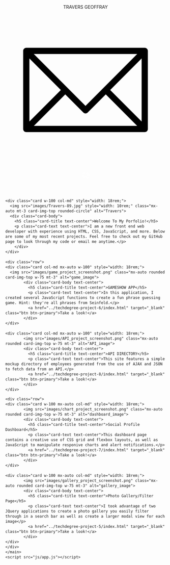 <!DOCTYPE html>
<html lang="en">
<head>
<meta http-equiv="Content-Type" content="text/html;charset=UTF-8">
<meta name="viewport" content="width=device-width, initial-scale=1, shrink-to-fit=no">
<title>Travers Geoffray</title>
<link rel="stylesheet" href="https://stackpath.bootstrapcdn.com/bootstrap/4.4.1/css/bootstrap.min.css" integrity="sha384-Vkoo8x4CGsO3+Hhxv8T/Q5PaXtkKtu6ug5TOeNV6gBiFeWPGFN9MuhOf23Q9Ifjh" crossorigin="anonymous">
<link rel="stylesheet" href="css/styles.css">
<link href="https://fonts.googleapis.com/css?family=Oswald:500&display=swap" rel="stylesheet">
</head>

<header class=".container-fluid fixed-top">
  <div class="d-flex bd-highlight">
    <div class="mr-auto mt-1 p-2 bd-highlight">TRAVERS GEOFFRAY</div>
    <div class="p-2 bd-highlight">
    </div>
    <div class="p-2 bd-highlight">
      <a href="mailto:traversgeoffray@gmail.com" target="_blank"> 
      <svg class="svg-icon" viewBox="0 0 20 20">
        <path d="M17.388,4.751H2.613c-0.213,0-0.389,0.175-0.389,0.389v9.72c0,0.216,0.175,0.389,0.389,0.389h14.775c0.214,0,0.389-0.173,0.389-0.389v-9.72C17.776,4.926,17.602,4.751,17.388,4.751 M16.448,5.53L10,11.984L3.552,5.53H16.448zM3.002,6.081l3.921,3.925l-3.921,3.925V6.081z M3.56,14.471l3.914-3.916l2.253,2.253c0.153,0.153,0.395,0.153,0.548,0l2.253-2.253l3.913,3.916H3.56z M16.999,13.931l-3.921-3.925l3.921-3.925V13.931z"></path>
      </svg>
    </a> 
    </div>
    <div class="p-2 bd-highlight">
      <a href="https://github.com/Traversg" target="_blank">
      <svg class="github" xmlns="http://www.w3.org/2000/svg" x="0px" y="0px"
      width="25" height="25"
      viewBox="0 0 50 50"
      style=" fill:#ffffff;">
      <path d="M 25 2 C 12.311335 2 2 12.311335 2 25 C 2 37.688665 12.311335 48 25 48 C 37.688665 48 48 37.688665 48 25 C 48 12.311335 37.688665 2 25 2 z M 25 4 C 36.607335 4 46 13.392665 46 25 C 46 25.071371 45.994849 25.141688 45.994141 25.212891 C 45.354527 25.153853 44.615508 25.097776 43.675781 25.064453 C 42.347063 25.017336 40.672259 25.030987 38.773438 25.125 C 38.843852 24.634651 38.893205 24.137377 38.894531 23.626953 C 38.991361 21.754332 38.362521 20.002464 37.339844 18.455078 C 37.586913 17.601352 37.876747 16.515218 37.949219 15.283203 C 38.031819 13.878925 37.910599 12.321765 36.783203 11.269531 L 36.494141 11 L 36.099609 11 C 33.416539 11 31.580023 12.12321 30.457031 13.013672 C 28.835529 12.386022 27.01222 12 25 12 C 22.976367 12 21.135525 12.391416 19.447266 13.017578 C 18.324911 12.126691 16.486785 11 13.800781 11 L 13.408203 11 L 13.119141 11.267578 C 12.020956 12.287321 11.919778 13.801759 11.988281 15.199219 C 12.048691 16.431506 12.321732 17.552142 12.564453 18.447266 C 11.524489 20.02486 10.900391 21.822018 10.900391 23.599609 C 10.900391 24.111237 10.947969 24.610071 11.017578 25.101562 C 9.2118173 25.017808 7.6020996 25.001668 6.3242188 25.046875 C 5.3845143 25.080118 4.6454422 25.135713 4.0058594 25.195312 C 4.0052628 25.129972 4 25.065482 4 25 C 4 13.392665 13.392665 4 25 4 z M 14.396484 13.130859 C 16.414067 13.322043 17.931995 14.222972 18.634766 14.847656 L 19.103516 15.261719 L 19.681641 15.025391 C 21.263092 14.374205 23.026984 14 25 14 C 26.973016 14 28.737393 14.376076 30.199219 15.015625 L 30.785156 15.273438 L 31.263672 14.847656 C 31.966683 14.222758 33.487184 13.321554 35.505859 13.130859 C 35.774256 13.575841 36.007486 14.208668 35.951172 15.166016 C 35.883772 16.311737 35.577304 17.559658 35.345703 18.300781 L 35.195312 18.783203 L 35.494141 19.191406 C 36.483616 20.540691 36.988121 22.000937 36.902344 23.544922 L 36.900391 23.572266 L 36.900391 23.599609 C 36.900391 26.095064 36.00178 28.092339 34.087891 29.572266 C 32.174048 31.052199 29.152663 32 24.900391 32 C 20.648118 32 17.624827 31.052192 15.710938 29.572266 C 13.797047 28.092339 12.900391 26.095064 12.900391 23.599609 C 12.900391 22.134903 13.429308 20.523599 14.40625 19.191406 L 14.699219 18.792969 L 14.558594 18.318359 C 14.326866 17.530484 14.042825 16.254103 13.986328 15.101562 C 13.939338 14.14294 14.166221 13.537027 14.396484 13.130859 z M 8.8847656 26.021484 C 9.5914575 26.03051 10.40146 26.068656 11.212891 26.109375 C 11.290419 26.421172 11.378822 26.727898 11.486328 27.027344 C 8.178972 27.097092 5.7047309 27.429674 4.1796875 27.714844 C 4.1152068 27.214494 4.0638483 26.710021 4.0351562 26.199219 C 5.1622058 26.092262 6.7509972 25.994233 8.8847656 26.021484 z M 41.115234 26.037109 C 43.247527 26.010033 44.835728 26.108156 45.962891 26.214844 C 45.934234 26.718328 45.883749 27.215664 45.820312 27.708984 C 44.24077 27.41921 41.699674 27.086688 38.306641 27.033203 C 38.411945 26.739677 38.499627 26.438219 38.576172 26.132812 C 39.471291 26.084833 40.344564 26.046896 41.115234 26.037109 z M 11.912109 28.019531 C 12.508849 29.215327 13.361516 30.283019 14.488281 31.154297 C 16.028825 32.345531 18.031623 33.177838 20.476562 33.623047 C 20.156699 33.951698 19.86578 34.312595 19.607422 34.693359 L 19.546875 34.640625 C 19.552375 34.634325 19.04975 34.885878 18.298828 34.953125 C 17.547906 35.020374 16.621615 35 15.800781 35 C 14.575781 35 14.03621 34.42121 13.173828 33.367188 C 12.696283 32.72356 12.114101 32.202331 11.548828 31.806641 C 10.970021 31.401475 10.476259 31.115509 9.8652344 31.013672 L 9.7832031 31 L 9.6992188 31 C 9.2325521 31 8.7809835 31.03379 8.359375 31.515625 C 8.1485707 31.756544 8.003277 32.202561 8.0976562 32.580078 C 8.1920352 32.957595 8.4308563 33.189581 8.6445312 33.332031 C 10.011254 34.24318 10.252795 36.046511 11.109375 37.650391 C 11.909298 39.244315 13.635662 40 15.400391 40 L 18 40 L 18 44.802734 C 10.967811 42.320535 5.6646795 36.204613 4.3320312 28.703125 C 5.8629338 28.414776 8.4265387 28.068108 11.912109 28.019531 z M 37.882812 28.027344 C 41.445538 28.05784 44.08105 28.404061 45.669922 28.697266 C 44.339047 36.201504 39.034072 42.31987 32 44.802734 L 32 39.599609 C 32 38.015041 31.479642 36.267712 30.574219 34.810547 C 30.299322 34.368135 29.975945 33.949736 29.615234 33.574219 C 31.930453 33.11684 33.832364 32.298821 35.3125 31.154297 C 36.436824 30.284907 37.287588 29.220424 37.882812 28.027344 z M 23.699219 34.099609 L 26.5 34.099609 C 27.312821 34.099609 28.180423 34.7474 28.875 35.865234 C 29.569577 36.983069 30 38.484177 30 39.599609 L 30 45.398438 C 28.397408 45.789234 26.72379 46 25 46 C 23.27621 46 21.602592 45.789234 20 45.398438 L 20 39.599609 C 20 38.508869 20.467828 37.011307 21.208984 35.888672 C 21.950141 34.766037 22.886398 34.099609 23.699219 34.099609 z M 12.308594 35.28125 C 13.174368 36.179258 14.222525 37 15.800781 37 C 16.579948 37 17.552484 37.028073 18.476562 36.945312 C 18.479848 36.945018 18.483042 36.943654 18.486328 36.943359 C 18.36458 37.293361 18.273744 37.645529 18.197266 38 L 15.400391 38 C 14.167057 38 13.29577 37.55443 12.894531 36.751953 L 12.886719 36.738281 L 12.880859 36.726562 C 12.716457 36.421191 12.500645 35.81059 12.308594 35.28125 z"></path>
      </svg>
    </a>
  </div>
  </div>
</header>

<body>
    <main class=".container">
    
    <div class="card w-100 col-md" style="width: 18rem;">
      <img src="images/Travers-89.jpg" style="width: 10rem;" class="mx-auto mt-3 card-img-top rounded-circle" alt="Travers">
      <div class="card-body">
        <h5 class="card-title text-center">Welcome To My Porfolio!</h5>
        <p class="card-text text-center">I am a new front end web developer with experience using HTML, CSS, JavaScript, and more. Below are some of my most recent projects. Feel free to check out my GitHub page to look through my code or email me anytime.</p>
        </div>
    </div>

    <div class="row">
    <div class="card col-md mx-auto w-100" style="width: 18rem;">
      <img src="images/game_project_screenshot.png" class="mx-auto rounded card-img-top w-75 mt-3" alt="game_image">
            <div class="card-body text-center">
              <h5 class="card-title text-center">GAMESHOW APP</h5>
              <p class="card-text text-center">In this application, I created several JavaScript functions to create a fun phrase guessing game. Hint: they're all phrases from Seinfeld.</p>
              <a href="../techdegree-project-6/index.html" target="_blank" class="btn btn-primary">Take a look!</a>
            </div>
    </div>

    <div class="card col-md mx-auto w-100" style="width: 18rem;">
            <img src="images/API_project_screenshot.png" class="mx-auto rounded card-img-top w-75 mt-3" alt="API_image">
            <div class="card-body text-center">
              <h5 class="card-title text-center">API DIRECTORY</h5>
              <p class="card-text text-center">This site features a simple mockup directory of employees generated from the use of AJAX and JSON to fetch data from an API.</p>
              <a href="../techdegree-project-8/index.html" target="_blank" class="btn btn-primary">Take a look!</a>
            </div>
    </div>
</div>

    <div class="row">
    <div class="card w-100 mx-auto col-md" style="width: 18rem;">
            <img src="images/chart_project_screenshot.png" class="mx-auto rounded card-img-top w-75 mt-3" alt="dashboard_image">
            <div class="card-body text-center">
              <h5 class="card-title text-center">Social Profile Dashboard</h5>
              <p class="card-text text-center">This dashboard page contains a creative use of CSS grid and flexbox layouts, as well as JavaScript to manipulate responive charts and alert notifications.</p>
              <a href="../techdegree-project-7/index.html" target="_blank" class="btn btn-primary">Take a look!</a>
            </div>
    </div>

    <div class="card w-100 mx-auto col-md" style="width: 18rem;">
            <img src="images/gallery_project_screenshot.png" class="mx-auto rounded card-img-top w-75 mt-3" alt="gallery_image">
            <div class="card-body text-center">
              <h5 class="card-title text-center">Photo Gallery/Filter Page</h5>
              <p class="card-text text-center">I took advantage of two JQuery applications to create a photo gallery you easily filter through in a search bar as well as create a larger modal view for each image</p>
              <a href="../techdegree-project-5/index.html" target="_blank" class="btn btn-primary">Take a look!</a>
            </div>
    </div>
    </div>
    </main> 
    <script src="js/app.js"></script>
</body>
